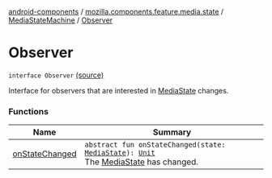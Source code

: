 [android-components](../../../index.md) / [mozilla.components.feature.media.state](../../index.md) / [MediaStateMachine](../index.md) / [Observer](./index.md)

# Observer

`interface Observer` [(source)](https://github.com/mozilla-mobile/android-components/blob/master/components/feature/media/src/main/java/mozilla/components/feature/media/state/MediaStateMachine.kt#L70)

Interface for observers that are interested in [MediaState](../../-media-state/index.md) changes.

### Functions

| Name | Summary |
|---|---|
| [onStateChanged](on-state-changed.md) | `abstract fun onStateChanged(state: `[`MediaState`](../../-media-state/index.md)`): `[`Unit`](https://kotlinlang.org/api/latest/jvm/stdlib/kotlin/-unit/index.html)<br>The [MediaState](../../-media-state/index.md) has changed. |

